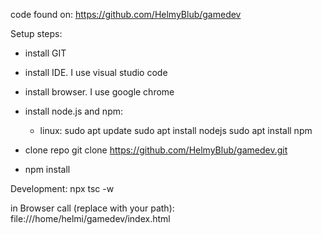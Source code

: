 code found on:
https://github.com/HelmyBlub/gamedev

Setup steps:
- install GIT
- install IDE. I use visual studio code
- install browser. I use google chrome
- install node.js and npm:
    - linux:
        sudo apt update
        sudo apt install nodejs
        sudo apt install npm
    
- clone repo
    git clone https://github.com/HelmyBlub/gamedev.git
- npm install


Development:
npx tsc -w

in Browser call (replace with your path):
file:///home/helmi/gamedev/index.html